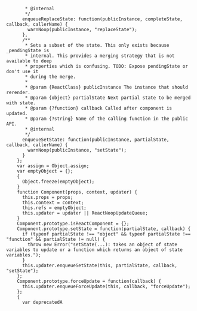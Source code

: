
           * @internal
           */
          enqueueReplaceState: function(publicInstance, completeState, callback, callerName) {
            warnNoop(publicInstance, "replaceState");
          },
          /**
           * Sets a subset of the state. This only exists because _pendingState is
           * internal. This provides a merging strategy that is not available to deep
           * properties which is confusing. TODO: Expose pendingState or don't use it
           * during the merge.
           *
           * @param {ReactClass} publicInstance The instance that should rerender.
           * @param {object} partialState Next partial state to be merged with state.
           * @param {?function} callback Called after component is updated.
           * @param {?string} Name of the calling function in the public API.
           * @internal
           */
          enqueueSetState: function(publicInstance, partialState, callback, callerName) {
            warnNoop(publicInstance, "setState");
          }
        };
        var assign = Object.assign;
        var emptyObject = {};
        {
          Object.freeze(emptyObject);
        }
        function Component(props, context, updater) {
          this.props = props;
          this.context = context;
          this.refs = emptyObject;
          this.updater = updater || ReactNoopUpdateQueue;
        }
        Component.prototype.isReactComponent = {};
        Component.prototype.setState = function(partialState, callback) {
          if (typeof partialState !== "object" && typeof partialState !== "function" && partialState != null) {
            throw new Error("setState(...): takes an object of state variables to update or a function which returns an object of state variables.");
          }
          this.updater.enqueueSetState(this, partialState, callback, "setState");
        };
        Component.prototype.forceUpdate = function(callback) {
          this.updater.enqueueForceUpdate(this, callback, "forceUpdate");
        };
        {
          var deprecatedA